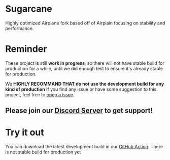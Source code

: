 # Sugarcane
Highly optimized Airplane fork based off of Airplain focusing on stability and performance.


# Reminder
These project is still **work in progress**, so there will not have stable build for production for a while, until we did enough test to ensure it's already stable for production.

We **HIGHLY RECOMMAND THAT do not use the development build for any kind of production**
If you find any issue or have some suggestion to this project, feel free to [open a issue](https://github.com/SugarcaneMC/Sugarcane/issues/new).

## Please join our [Discord Server](https://sugarcanemc.org/discord) to get support!


# Try it out 
You can download the latest development build in our [GitHub Action](https://github.com/SugarcaneMC/Sugarcane/actions). There is not stable build for production yet

